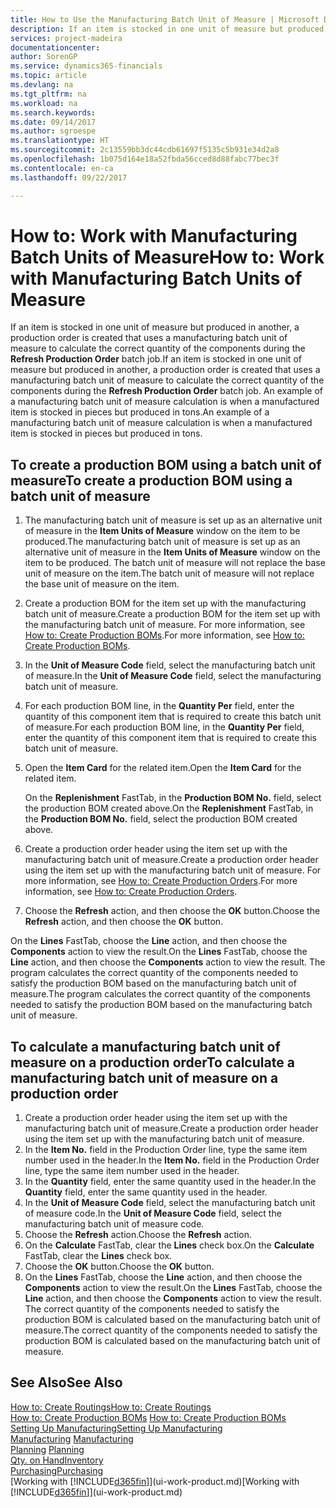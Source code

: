 ```yaml
---
title: How to Use the Manufacturing Batch Unit of Measure | Microsoft Docs
description: If an item is stocked in one unit of measure but produced in another, then the production order must be use a manufacturing batch unit of measure to calculate the correct quantity of components. An example of a manufacturing batch unit of measure calculation is when a manufactured item is stocked in pieces but produced in tons.
services: project-madeira
documentationcenter: 
author: SorenGP
ms.service: dynamics365-financials
ms.topic: article
ms.devlang: na
ms.tgt_pltfrm: na
ms.workload: na
ms.search.keywords: 
ms.date: 09/14/2017
ms.author: sgroespe
ms.translationtype: HT
ms.sourcegitcommit: 2c13559bb3dc44cdb61697f5135c5b931e34d2a8
ms.openlocfilehash: 1b075d164e18a52fbda56cced8d88fabc77bec3f
ms.contentlocale: en-ca
ms.lasthandoff: 09/22/2017

---
```

# <a name="how-to-work-with-manufacturing-batch-units-of-measure"></a><span data-ttu-id="68943-104">How to: Work with Manufacturing Batch Units of Measure</span><span class="sxs-lookup"><span data-stu-id="68943-104">How to: Work with Manufacturing Batch Units of Measure</span></span>
<span data-ttu-id="68943-105">If an item is stocked in one unit of measure but produced in another, a production order is created that uses a manufacturing batch unit of measure to calculate the correct quantity of the components during the **Refresh Production Order** batch job.</span><span class="sxs-lookup"><span data-stu-id="68943-105">If an item is stocked in one unit of measure but produced in another, a production order is created that uses a manufacturing batch unit of measure to calculate the correct quantity of the components during the **Refresh Production Order** batch job.</span></span> <span data-ttu-id="68943-106">An example of a manufacturing batch unit of measure calculation is when a manufactured item is stocked in pieces but produced in tons.</span><span class="sxs-lookup"><span data-stu-id="68943-106">An example of a manufacturing batch unit of measure calculation is when a manufactured item is stocked in pieces but produced in tons.</span></span>  

## <a name="to-create-a-production-bom-using-a-batch-unit-of-measure"></a><span data-ttu-id="68943-107">To create a production BOM using a batch unit of measure</span><span class="sxs-lookup"><span data-stu-id="68943-107">To create a production BOM using a batch unit of measure</span></span>  
1.  <span data-ttu-id="68943-108">The manufacturing batch unit of measure is set up as an alternative unit of measure in the **Item Units of Measure** window on the item to be produced.</span><span class="sxs-lookup"><span data-stu-id="68943-108">The manufacturing batch unit of measure is set up as an alternative unit of measure in the **Item Units of Measure** window on the item to be produced.</span></span> <span data-ttu-id="68943-109">The batch unit of measure will not replace the base unit of measure on the item.</span><span class="sxs-lookup"><span data-stu-id="68943-109">The batch unit of measure will not replace the base unit of measure on the item.</span></span>  
2.  <span data-ttu-id="68943-110">Create a production BOM for the item set up with the manufacturing batch unit of measure.</span><span class="sxs-lookup"><span data-stu-id="68943-110">Create a production BOM for the item set up with the manufacturing batch unit of measure.</span></span> <span data-ttu-id="68943-111">For more information, see [How to: Create Production BOMs](production-how-to-create-production-boms.md).</span><span class="sxs-lookup"><span data-stu-id="68943-111">For more information, see [How to: Create Production BOMs](production-how-to-create-production-boms.md).</span></span>  
3.  <span data-ttu-id="68943-112">In the **Unit of Measure Code** field, select the manufacturing batch unit of measure.</span><span class="sxs-lookup"><span data-stu-id="68943-112">In the **Unit of Measure Code** field, select the manufacturing batch unit of measure.</span></span>  
4.  <span data-ttu-id="68943-113">For each production BOM line, in the **Quantity Per** field, enter the quantity of this component item that is required to create this batch unit of measure.</span><span class="sxs-lookup"><span data-stu-id="68943-113">For each production BOM line, in the **Quantity Per** field, enter the quantity of this component item that is required to create this batch unit of measure.</span></span>  
5.  <span data-ttu-id="68943-114">Open the **Item Card** for the related item.</span><span class="sxs-lookup"><span data-stu-id="68943-114">Open the **Item Card** for the related item.</span></span>  

    <span data-ttu-id="68943-115">On the **Replenishment** FastTab, in the **Production BOM No.** field, select the production BOM created above.</span><span class="sxs-lookup"><span data-stu-id="68943-115">On the **Replenishment** FastTab, in the **Production BOM No.** field, select the production BOM created above.</span></span>  
6.  <span data-ttu-id="68943-116">Create a production order header using the item set up with the manufacturing batch unit of measure.</span><span class="sxs-lookup"><span data-stu-id="68943-116">Create a production order header using the item set up with the manufacturing batch unit of measure.</span></span> <span data-ttu-id="68943-117">For more information, see [How to: Create Production Orders](production-how-to-create-production-orders.md).</span><span class="sxs-lookup"><span data-stu-id="68943-117">For more information, see [How to: Create Production Orders](production-how-to-create-production-orders.md).</span></span>  
7.  <span data-ttu-id="68943-118">Choose the **Refresh** action, and then choose  the **OK** button.</span><span class="sxs-lookup"><span data-stu-id="68943-118">Choose the **Refresh** action, and then choose  the **OK** button.</span></span>  

<span data-ttu-id="68943-119">On the **Lines** FastTab, choose the **Line** action, and then choose the **Components** action to view the result.</span><span class="sxs-lookup"><span data-stu-id="68943-119">On the **Lines** FastTab, choose the **Line** action, and then choose the **Components** action to view the result.</span></span> <span data-ttu-id="68943-120">The program calculates the correct quantity of the components needed to satisfy the production BOM based on the manufacturing batch unit of measure.</span><span class="sxs-lookup"><span data-stu-id="68943-120">The program calculates the correct quantity of the components needed to satisfy the production BOM based on the manufacturing batch unit of measure.</span></span>  

## <a name="to-calculate-a-manufacturing-batch-unit-of-measure-on-a-production-order"></a><span data-ttu-id="68943-121">To calculate a manufacturing batch unit of measure on a production order</span><span class="sxs-lookup"><span data-stu-id="68943-121">To calculate a manufacturing batch unit of measure on a production order</span></span>  
1.  <span data-ttu-id="68943-122">Create a production order header using the item set up with the manufacturing batch unit of measure.</span><span class="sxs-lookup"><span data-stu-id="68943-122">Create a production order header using the item set up with the manufacturing batch unit of measure.</span></span>  
2.  <span data-ttu-id="68943-123">In the **Item No.** field in the Production Order line, type the same item number used in the header.</span><span class="sxs-lookup"><span data-stu-id="68943-123">In the **Item No.** field in the Production Order line, type the same item number used in the header.</span></span>  
3.  <span data-ttu-id="68943-124">In the **Quantity** field, enter the same quantity used in the header.</span><span class="sxs-lookup"><span data-stu-id="68943-124">In the **Quantity** field, enter the same quantity used in the header.</span></span>  
4.  <span data-ttu-id="68943-125">In the **Unit of Measure Code** field, select the manufacturing batch unit of measure code.</span><span class="sxs-lookup"><span data-stu-id="68943-125">In the **Unit of Measure Code** field, select the manufacturing batch unit of measure code.</span></span>  
5.  <span data-ttu-id="68943-126">Choose the **Refresh** action.</span><span class="sxs-lookup"><span data-stu-id="68943-126">Choose the **Refresh** action.</span></span>
6.  <span data-ttu-id="68943-127">On the **Calculate** FastTab, clear the **Lines** check box.</span><span class="sxs-lookup"><span data-stu-id="68943-127">On the **Calculate** FastTab, clear the **Lines** check box.</span></span>  
7.  <span data-ttu-id="68943-128">Choose the **OK** button.</span><span class="sxs-lookup"><span data-stu-id="68943-128">Choose the **OK** button.</span></span>  
8.  <span data-ttu-id="68943-129">On the **Lines** FastTab, choose the **Line** action, and then choose the **Components** action to view the result.</span><span class="sxs-lookup"><span data-stu-id="68943-129">On the **Lines** FastTab, choose the **Line** action, and then choose the **Components** action to view the result.</span></span> <span data-ttu-id="68943-130">The correct quantity of the components needed to satisfy the production BOM is calculated based on the manufacturing batch unit of measure.</span><span class="sxs-lookup"><span data-stu-id="68943-130">The correct quantity of the components needed to satisfy the production BOM is calculated based on the manufacturing batch unit of measure.</span></span>  

## <a name="see-also"></a><span data-ttu-id="68943-131">See Also</span><span class="sxs-lookup"><span data-stu-id="68943-131">See Also</span></span>  
[<span data-ttu-id="68943-132">How to: Create Routings</span><span class="sxs-lookup"><span data-stu-id="68943-132">How to: Create Routings</span></span>](production-how-to-create-routings.md)  
<span data-ttu-id="68943-133">[How to: Create Production BOMs](production-how-to-create-production-boms.md)   </span><span class="sxs-lookup"><span data-stu-id="68943-133">[How to: Create Production BOMs](production-how-to-create-production-boms.md)   </span></span>  
[<span data-ttu-id="68943-134">Setting Up Manufacturing</span><span class="sxs-lookup"><span data-stu-id="68943-134">Setting Up Manufacturing</span></span>](production-configure-production-processes.md)  
<span data-ttu-id="68943-135">[Manufacturing](production-manage-manufacturing.md)  </span><span class="sxs-lookup"><span data-stu-id="68943-135">[Manufacturing](production-manage-manufacturing.md)  </span></span>  
<span data-ttu-id="68943-136">[Planning](production-planning.md) </span><span class="sxs-lookup"><span data-stu-id="68943-136">[Planning](production-planning.md) </span></span>  
[<span data-ttu-id="68943-137">Qty. on Hand</span><span class="sxs-lookup"><span data-stu-id="68943-137">Inventory</span></span>](inventory-manage-inventory.md)  
[<span data-ttu-id="68943-138">Purchasing</span><span class="sxs-lookup"><span data-stu-id="68943-138">Purchasing</span></span>](purchasing-manage-purchasing.md)  
<span data-ttu-id="68943-139">[Working with [!INCLUDE[d365fin](includes/d365fin_md.md)]](ui-work-product.md)</span><span class="sxs-lookup"><span data-stu-id="68943-139">[Working with [!INCLUDE[d365fin](includes/d365fin_md.md)]](ui-work-product.md)</span></span>  

